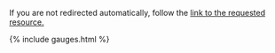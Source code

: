<!DOCTYPE html>
<html>
<head>
<meta http-equiv="content-type" content="text/html; charset=utf-8" />
<meta http-equiv="refresh" content="5;url={{site.s3}}{{ page.redirect-target }}" />
<title>{% if page.title %}{{ page.title }} &middot; {{ site.title }}{% else %}{{ site.title }} &middot; {{ site.subtitle }}{% endif %}</title>
</head>
<body>
  <p>If you are not redirected automatically, follow the <a href='{{site.s3}}{{ page.redirect-target }}'>link to the requested resource.</a></p>

  <!--stats_footer_test-->
  {% include gauges.html %}

  </body>
</html>
